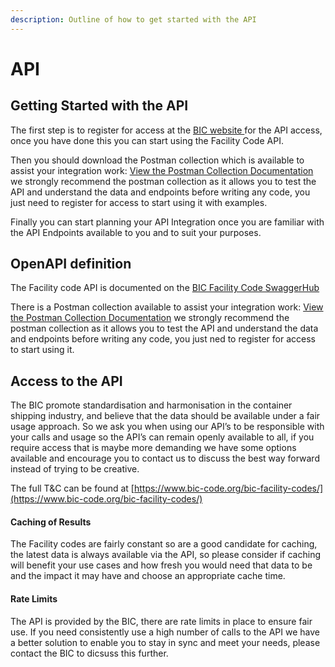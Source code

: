 ```yaml
---
description: Outline of how to get started with the API
---
```


# API

## Getting Started with the API

The first step is to register for access at the [BIC website ](https://www.bic-code.org/api-information-page/)for the API access, once you have done this you can start using the Facility Code API.

Then you should download the Postman collection which is available to assist your integration work: [View the Postman Collection Documentation](https://documenter.getpostman.com/view/5836352/2sAYXBEyfF) we strongly recommend the postman collection as it allows you to test the API and understand the data and endpoints before writing any code, you just need to register for access to start using it with examples.

Finally you can start planning your API Integration once you are familiar with the API Endpoints available to you and to suit your purposes.

## OpenAPI definition

The Facility code API is documented on the [BIC Facility Code SwaggerHub](https://app.swaggerhub.com/apis/BIC-ORG/Facility-Codes/1.0.0)

There is a Postman collection available to assist your integration work: [View the Postman Collection Documentation](https://documenter.getpostman.com/view/5836352/2sAYXBEyfF) we strongly recommend the postman collection as it allows you to test the API and understand the data and endpoints before writing any code, you just ned to register for access to start using it.

## Access to the API

The BIC promote standardisation and harmonisation in the container shipping industry, and believe that the data should be available under a fair usage approach. So we ask you when using our API’s to be responsible with your calls and usage so the API’s can remain openly available to all, if you require access that is maybe more demanding we have some options available and encourage you to contact us to discuss the best way forward instead of trying to be creative.

The full T\&C can be found at [https://www.bic-code.org/bic-facility-codes/](https://www.bic-code.org/bic-facility-codes/)

#### Caching of Results

The Facility codes are fairly constant so are a good candidate for caching, the latest data is always available via the API, so please consider if caching will benefit your use cases and how fresh you would need that data to be and the impact it may have and choose an appropriate cache time.

#### Rate Limits

The API is provided by the BIC, there are rate limits in place to ensure fair use. If you need consistently use a high number of calls to the API we have a better solution to enable you to stay in sync and meet your needs, please contact the BIC to dicsuss this further.

